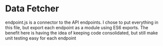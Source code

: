 # Data Fetcher

endpoint.js is a connector to the API endpoints. I chose to put everything in this file, but export each endpoint as a module using ES6 exports. The benefit here is having the idea of keeping code consolidated, but still make unit testing easy for each endpoint
